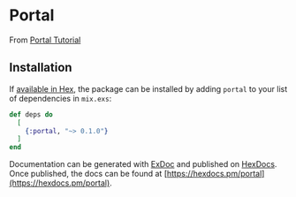 # Portal

From [Portal Tutorial](https://howistart.org/posts/elixir/1/index.html)

## Installation

If [available in Hex](https://hex.pm/docs/publish), the package can be installed
by adding `portal` to your list of dependencies in `mix.exs`:

```elixir
def deps do
  [
    {:portal, "~> 0.1.0"}
  ]
end
```

Documentation can be generated with [ExDoc](https://github.com/elixir-lang/ex_doc)
and published on [HexDocs](https://hexdocs.pm). Once published, the docs can
be found at [https://hexdocs.pm/portal](https://hexdocs.pm/portal).

